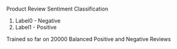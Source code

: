 Product Review Sentiment Classification

1. Label0 - Negative
2. Label1 - Positive

Trained so far on 20000 Balanced Positive and Negative Reviews
